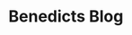 # Benedicts Blog


<!-- WARNING: THIS FILE WAS AUTOGENERATED! DO NOT EDIT! -->

<div id="sample-listings">

</div>
